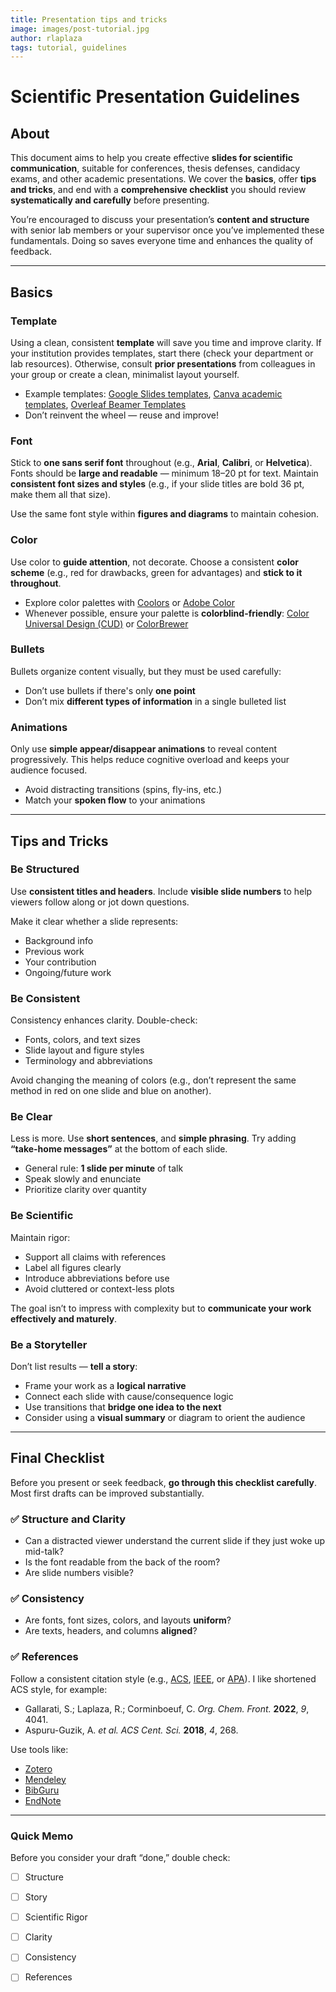 ```yaml
---
title: Presentation tips and tricks
image: images/post-tutorial.jpg
author: rlaplaza
tags: tutorial, guidelines
---
```


# Scientific Presentation Guidelines

## About

This document aims to help you create effective **slides for scientific communication**, suitable for conferences, thesis defenses, candidacy exams, and other academic presentations. We cover the **basics**, offer **tips and tricks**, and end with a **comprehensive checklist** you should review **systematically and carefully** before presenting.

You’re encouraged to discuss your presentation’s **content and structure** with senior lab members or your supervisor once you’ve implemented these fundamentals. Doing so saves everyone time and enhances the quality of feedback.

---

## Basics

### Template

Using a clean, consistent **template** will save you time and improve clarity. If your institution provides templates, start there (check your department or lab resources). Otherwise, consult **prior presentations** from colleagues in your group or create a clean, minimalist layout yourself.

- Example templates: [Google Slides templates](https://docs.google.com/presentation/u/0/), [Canva academic templates](https://www.canva.com/presentations/templates/education/), [Overleaf Beamer Templates](https://www.overleaf.com/gallery/tagged/presentation)
- Don’t reinvent the wheel — reuse and improve!

### Font

Stick to **one sans serif font** throughout (e.g., **Arial**, **Calibri**, or **Helvetica**). Fonts should be **large and readable** — minimum 18–20 pt for text. Maintain **consistent font sizes and styles** (e.g., if your slide titles are bold 36 pt, make them all that size).

Use the same font style within **figures and diagrams** to maintain cohesion.

### Color

Use color to **guide attention**, not decorate. Choose a consistent **color scheme** (e.g., red for drawbacks, green for advantages) and **stick to it throughout**.

- Explore color palettes with [Coolors](https://coolors.co/) or [Adobe Color](https://color.adobe.com/create)
- Whenever possible, ensure your palette is **colorblind-friendly**: [Color Universal Design (CUD)](https://jfly.uni-koeln.de/color/) or [ColorBrewer](https://colorbrewer2.org/)

### Bullets

Bullets organize content visually, but they must be used carefully:

- Don’t use bullets if there's only **one point**
- Don’t mix **different types of information** in a single bulleted list

### Animations

Only use **simple appear/disappear animations** to reveal content progressively. This helps reduce cognitive overload and keeps your audience focused.

- Avoid distracting transitions (spins, fly-ins, etc.)
- Match your **spoken flow** to your animations

---

## Tips and Tricks

### Be Structured

Use **consistent titles and headers**. Include **visible slide numbers** to help viewers follow along or jot down questions.

Make it clear whether a slide represents:
- Background info
- Previous work
- Your contribution
- Ongoing/future work

### Be Consistent

Consistency enhances clarity. Double-check:
- Fonts, colors, and text sizes
- Slide layout and figure styles
- Terminology and abbreviations

Avoid changing the meaning of colors (e.g., don’t represent the same method in red on one slide and blue on another).

### Be Clear

Less is more. Use **short sentences**, and **simple phrasing**. Try adding **“take-home messages”** at the bottom of each slide.

- General rule: **1 slide per minute** of talk
- Speak slowly and enunciate
- Prioritize clarity over quantity

### Be Scientific

Maintain rigor:
- Support all claims with references
- Label all figures clearly
- Introduce abbreviations before use
- Avoid cluttered or context-less plots

The goal isn’t to impress with complexity but to **communicate your work effectively and maturely**.

### Be a Storyteller

Don’t list results — **tell a story**:
- Frame your work as a **logical narrative**
- Connect each slide with cause/consequence logic
- Use transitions that **bridge one idea to the next**
- Consider using a **visual summary** or diagram to orient the audience

---

## Final Checklist

Before you present or seek feedback, **go through this checklist carefully**. Most first drafts can be improved substantially.

### ✅ Structure and Clarity

- Can a distracted viewer understand the current slide if they just woke up mid-talk?
- Is the font readable from the back of the room?
- Are slide numbers visible?

### ✅ Consistency

- Are fonts, font sizes, colors, and layouts **uniform**?
- Are texts, headers, and columns **aligned**?

### ✅ References

Follow a consistent citation style (e.g., [ACS](https://pubs.acs.org/page/4authors/submission/acs_style_guide.html), [IEEE](https://ieeeauthorcenter.ieee.org/create-your-ieee-article/use-authoring-tools-and-ieee-article-templates/ieee-reference-guide/), or [APA](https://apastyle.apa.org/)). I like shortened ACS style, for example:

- Gallarati, S.; Laplaza, R.; Corminboeuf, C. *Org. Chem. Front.* **2022**, *9*, 4041.
- Aspuru-Guzik, A. *et al.* *ACS Cent. Sci.* **2018**, *4*, 268.

Use tools like:
- [Zotero](https://www.zotero.org/)
- [Mendeley](https://www.mendeley.com/)
- [BibGuru](https://www.bibguru.com/)
- [EndNote](https://endnote.com/)

---

### Quick Memo

Before you consider your draft “done,” double check:

- [ ] Structure  
- [ ] Story  
- [ ] Scientific Rigor  
- [ ] Clarity  
- [ ] Consistency  
- [ ] References  

